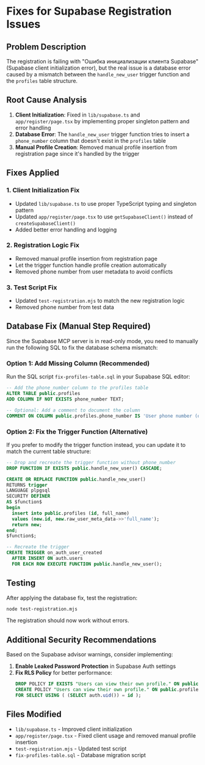 # Fixes for Supabase Registration Issues

## Problem Description

The registration is failing with "Ошибка инициализации клиента Supabase" (Supabase client initialization error), but the real issue is a database error caused by a mismatch between the `handle_new_user` trigger function and the `profiles` table structure.

## Root Cause Analysis

1. **Client Initialization**: Fixed in `lib/supabase.ts` and `app/register/page.tsx` by implementing proper singleton pattern and error handling
2. **Database Error**: The `handle_new_user` trigger function tries to insert a `phone_number` column that doesn't exist in the `profiles` table
3. **Manual Profile Creation**: Removed manual profile insertion from registration page since it's handled by the trigger

## Fixes Applied

### 1. Client Initialization Fix
- Updated `lib/supabase.ts` to use proper TypeScript typing and singleton pattern
- Updated `app/register/page.tsx` to use `getSupabaseClient()` instead of `createSupabaseClient()`
- Added better error handling and logging

### 2. Registration Logic Fix
- Removed manual profile insertion from registration page
- Let the trigger function handle profile creation automatically
- Removed phone number from user metadata to avoid conflicts

### 3. Test Script Fix
- Updated `test-registration.mjs` to match the new registration logic
- Removed phone number from test data

## Database Fix (Manual Step Required)

Since the Supabase MCP server is in read-only mode, you need to manually run the following SQL to fix the database schema mismatch:

### Option 1: Add Missing Column (Recommended)
Run the SQL script `fix-profiles-table.sql` in your Supabase SQL editor:

```sql
-- Add the phone_number column to the profiles table
ALTER TABLE public.profiles 
ADD COLUMN IF NOT EXISTS phone_number TEXT;

-- Optional: Add a comment to document the column
COMMENT ON COLUMN public.profiles.phone_number IS 'User phone number (optional)';
```

### Option 2: Fix the Trigger Function (Alternative)
If you prefer to modify the trigger function instead, you can update it to match the current table structure:

```sql
-- Drop and recreate the trigger function without phone_number
DROP FUNCTION IF EXISTS public.handle_new_user() CASCADE;

CREATE OR REPLACE FUNCTION public.handle_new_user()
RETURNS trigger
LANGUAGE plpgsql
SECURITY DEFINER
AS $function$
begin
  insert into public.profiles (id, full_name)
  values (new.id, new.raw_user_meta_data->>'full_name');
  return new;
end;
$function$;

-- Recreate the trigger
CREATE TRIGGER on_auth_user_created
  AFTER INSERT ON auth.users
  FOR EACH ROW EXECUTE FUNCTION public.handle_new_user();
```

## Testing

After applying the database fix, test the registration:

```bash
node test-registration.mjs
```

The registration should now work without errors.

## Additional Security Recommendations

Based on the Supabase advisor warnings, consider implementing:

1. **Enable Leaked Password Protection** in Supabase Auth settings
2. **Fix RLS Policy** for better performance:
   ```sql
   DROP POLICY IF EXISTS "Users can view their own profile." ON public.profiles;
   CREATE POLICY "Users can view their own profile." ON public.profiles 
   FOR SELECT USING ( (SELECT auth.uid()) = id );
   ```

## Files Modified

- `lib/supabase.ts` - Improved client initialization
- `app/register/page.tsx` - Fixed client usage and removed manual profile insertion
- `test-registration.mjs` - Updated test script
- `fix-profiles-table.sql` - Database migration script
